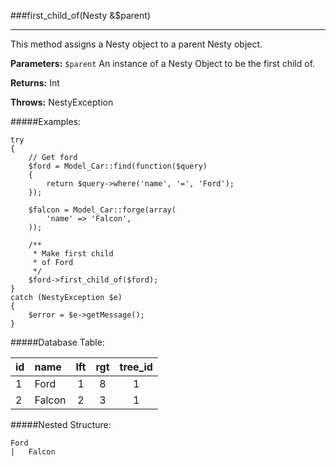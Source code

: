 ###first_child_of(Nesty &amp;$parent)

---------

This method assigns a Nesty object to a parent Nesty object.

**Parameters:** `$parent` An instance of a Nesty Object to be the first child of.

**Returns:** Int

**Throws:** NestyException


#####Examples:

	try
	{
		// Get ford
		$ford = Model_Car::find(function($query)
		{
			return $query->where('name', '=', 'Ford');
		});

		$falcon = Model_Car::forge(array(
			'name' => 'Falcon',
		));

		/**
		 * Make first child
		 * of Ford
		 */
		$ford->first_child_of($ford);
	}
	catch (NestyException $e)
	{
		$error = $e->getMessage();
	}

#####Database Table:

  id        | name      | lft         | rgt         | tree_id
  :-------- | :-------- | :---------: | :---------: | :------:
  1         | Ford      | 1           | 8           | 1
  2         | Falcon    | 2           | 3           | 1


#####Nested Structure:

	Ford
	|   Falcon
